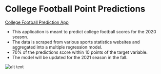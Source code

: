 # College Football Point Predictions

[College Football Prediction App](https://mazurski.shinyapps.io/CollegeFootballPredictions/)

* This application is meant to predict college football scores for the 2020 season.
* The data is scraped from various sports statistics websites and aggregated into a multiple regression model.
* 70% of the predictions score within 10 points of the target variable.
* The model will be updated for the 2021 season in the fall.


![alt text](https://github.com/smazurski/ShinyData/blob/master/CFB_Shiny_App.PNG?raw=true) 

